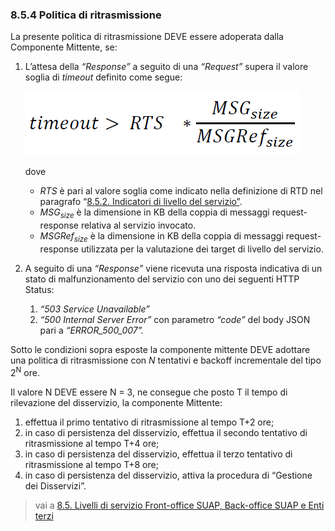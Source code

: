 ### 8.5.4 Politica di ritrasmissione

La presente politica di ritrasmissione DEVE essere adoperata dalla Componente Mittente, se:

1. L’attesa della *“Response”* a seguito di una *“Request”* supera il valore soglia di *timeout* definito come segue:

    ![Formula 8.5.4-1](8.5.4%20img1.png)

    dove

   - *RTS* è pari al valore soglia come indicato nella definizione di RTD nel paragrafo “[8.5.2. Indicatori di livello del servizio”](08_05_02.md).  
   - *MSG<sub>size</sub>* è la dimensione in KB della coppia di messaggi request-response relativa al servizio invocato.
   - *MSGRef<sub>size</sub>* è la dimensione in KB della coppia di messaggi request-response utilizzata per la valutazione dei target di livello del servizio.

2. A seguito di una *“Response”* viene ricevuta una risposta indicativa di un stato di malfunzionamento del servizio con uno dei seguenti HTTP Status:

    1. *“503 Service Unavailable”*
    2. *“500 Internal Server Error”*  con parametro *“code”* del body JSON pari a *“ERROR_500_007”.*

Sotto le condizioni sopra esposte la componente mittente DEVE adottare una politica di ritrasmissione con *N* tentativi e backoff incrementale del tipo 2<sup>N</sup> ore.

Il valore N  DEVE essere  N  = 3, ne consegue che posto T  il tempo di rilevazione del disservizio, la componente Mittente:

1. effettua il primo tentativo di ritrasmissione al tempo T+2 ore;
2. in caso di persistenza del disservizio,  effettua il secondo tentativo di ritrasmissione al tempo T+4 ore;
3. in caso di persistenza del disservizio,  effettua il terzo tentativo di ritrasmissione al tempo T+8 ore;
4. in caso di persistenza del disservizio, attiva la procedura di “Gestione dei Disservizi”.

> vai a [8.5. Livelli di servizio Front-office SUAP, Back-office SUAP e Enti terzi](08_05.md)
